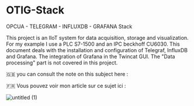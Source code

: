 # OTIG-Stack
OPCUA - TELEGRAM - INFLUXDB - GRAFANA Stack

This project is an IIoT system for data acquisition, storage and visualization. For my example I use a PLC S7-1500 and an IPC beckhoff CU6030.
This document deals with the installation and configuration of Telegraf, InfluxDB and Grafana. The integration of Grafana in the Twincat GUI. 
The "Data processing" part is not covered in this project.


🇬🇧 you can consult the note on this subject here : 

🇫🇷 Vous pouvez voir mon article sur ce sujet ici :

![untitled (1)](https://user-images.githubusercontent.com/86775549/151128897-7e9a242f-0120-4337-94d7-03259ece34aa.png)

